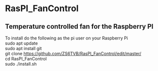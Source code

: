 # RasPI_FanControl
## Temperature controlled fan for the Raspberry PI
To install do the following as the pi user on your Raspberry Pi  
sudo apt update  
sudo apt install git  
git clone https://github.com/ZS6TVB/RasPI_FanControl/edit/master/  
cd RasPI_FanControl  
sudo ./install.sh  
